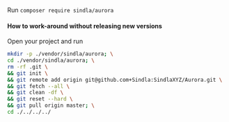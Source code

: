 Run `composer require sindla/aurora`


#### How to work-around without releasing new versions

Open your project and run

```bash
mkdir -p ./vendor/sindla/aurora; \
cd ./vendor/sindla/aurora; \
rm -rf .git \
&& git init \
&& git remote add origin git@github.com+Sindla:SindlaXYZ/Aurora.git \
&& git fetch --all \
&& git clean -df \
&& git reset --hard \
&& git pull origin master; \
cd ./../../../
```
